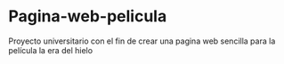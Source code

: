 # Pagina-web-pelicula
Proyecto universitario con el fin de crear una pagina web sencilla para la película la era del hielo 
